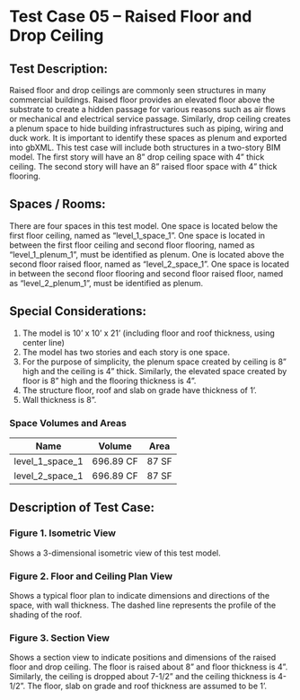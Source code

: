 # Test Case 05 – Raised Floor and Drop Ceiling
## Test Description:
Raised floor and drop ceilings are commonly seen structures in many commercial buildings. Raised floor provides an elevated floor above the substrate to create a hidden passage for various reasons such as air flows or mechanical and electrical service passage. Similarly, drop ceiling creates a plenum space to hide building infrastructures such as piping, wiring and duck work. It is important to identify these spaces as plenum and exported into gbXML. This test case will include both structures in a two-story BIM model. The first story will have an 8” drop ceiling space with 4” thick ceiling. The second story will have an 8” raised floor space with 4” thick flooring.
## Spaces / Rooms:
There are four spaces in this test model. One space is located below the first floor ceiling, named as “level_1_space_1”. One space is located in between the first floor ceiling and second floor flooring, named as “level_1_plenum_1”, must be identified as plenum. One is located above the second floor raised floor, named as “level_2_space_1”. One space is located in between the second floor flooring and second floor raised floor, named as “level_2_plenum_1”, must be identified as plenum.
## Special Considerations:
1.	The model is 10’ x 10’ x 21’ (including floor and roof thickness, using center line)
2.	The model has two stories and each story is one space.
3.	For the purpose of simplicity, the plenum space created by ceiling is 8” high and the ceiling is 4” thick. Similarly, the elevated space created by floor is 8” high and the flooring thickness is 4”.
4.	The structure floor, roof and slab on grade have thickness of 1’.
5.	Wall thickness is 8”.

### Space Volumes and Areas
| Name            | Volume    | Area  |
|-----------------|-----------|-------|
| level_1_space_1 | 696.89 CF | 87 SF |
| level_2_space_1 | 696.89 CF | 87 SF |




## Description of Test Case:
### Figure 1. Isometric View
Shows a 3-dimensional isometric view of this test model.
### Figure 2. Floor and Ceiling Plan View
Shows a typical floor plan to indicate dimensions and directions of the space, with wall thickness. The dashed line represents the profile of the shading of the roof.
### Figure 3. Section View
Shows a section view to indicate positions and dimensions of the raised floor and drop ceiling. The floor is raised about 8” and floor thickness is 4”. Similarly, the ceiling is dropped about 7-1/2” and the ceiling thickness is 4-1/2”. The floor, slab on grade and roof thickness are assumed to be 1’.
